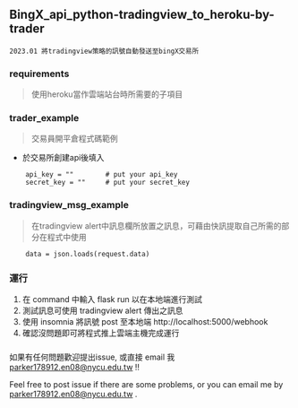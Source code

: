 ## BingX_api_python-tradingview_to_heroku-by-trader
`2023.01 將tradingview策略的訊號自動發送至bingX交易所`

### requirements
>使用heroku當作雲端站台時所需要的子項目

### trader_example
> 交易員開平倉程式碼範例
* 於交易所創建api後填入
```
    api_key = ""        # put your api_key
    secret_key = ""     # put your secret_key
```
### tradingview_msg_example
>在tradingview alert中訊息欄所放置之訊息，可藉由快訊提取自己所需的部分在程式中使用
```
    data = json.loads(request.data)
```
### 運行
1. 在 command 中輸入 flask run 以在本地端進行測試
2. 測試訊息可使用 tradingview alert 傳出之訊息
3. 使用 insomnia 將訊號 post 至本地端 http://localhost:5000/webhook
4. 確認沒問題即可將程式推上雲端主機完成運行

###
如果有任何問題歡迎提出issue, 或直接 email 我 parker178912.en08@nycu.edu.tw !!

Feel free to post issue if there are some problems, or you can email me by parker178912.en08@nycu.edu.tw .
